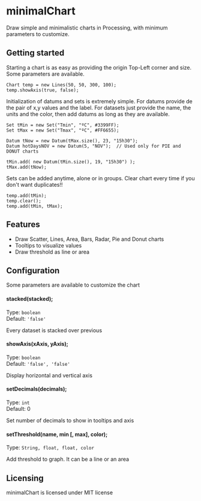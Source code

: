 # minimalChart

Draw simple and minimalistic charts in Processing, with minimum parameters to customize.

## Getting started

Starting a chart is as easy as providing the origin Top-Left corner and size. Some parameters are available.

```
Chart temp = new Lines(50, 50, 300, 100);
temp.showAxis(true, false);
```

Initialization of datums and sets is extremely simple. For datums provide de the pair of x,y values and the label. For datasets just provide the name, the units and the color, then add datums as long as they are available.

```
Set tMin = new Set("Tmin", "ºC", #3399FF);
Set tMax = new Set("Tmax", "ºC", #FF6655);

Datum tNow = new Datum(tMax.size(), 23, "15h30");
Datum hotDaysNOV = new Datum(5, "NOV");  // Used only for PIE and DONUT charts

tMin.add( new Datum(tMin.size(), 19, "15h30") );
tMax.add(tNow);
```

Sets can be added anytime, alone or in groups. Clear chart every time if you don't want duplicates!!

```
temp.add(tMin);
temp.clear();
temp.add(tMin, tMax);
```

## Features

* Draw Scatter, Lines, Area, Bars, Radar, Pie and Donut charts
* Tooltips to visualize values
* Draw threshold as line or area

## Configuration

Some parameters are available to customize the chart

#### stacked(stacked);
Type: `boolean`  
Default: `'false'`

Every dataset is stacked over previous

#### showAxis(xAxis, yAxis);
Type: `boolean`  
Default: `'false', 'false'`

Display horizontal and vertical axis

#### setDecimals(decimals);
Type: `int`  
Default: 0

Set number of decimals to show in tooltips and axis

#### setThreshold(name, min [, max], color);
Type: `String, float, float, color`  

Add threshold to graph. It can be a line or an area

## Licensing

minimalChart is licensed under MIT license